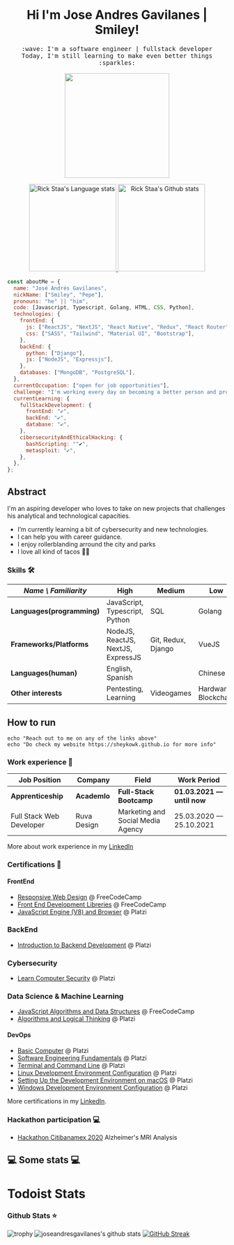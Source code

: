<h1 align="center">
Hi I'm Jose Andres Gavilanes | Smiley!
</h1>
<p align="center">
  <samp>
    :wave: I'm a software engineer | fullstack developer
    <br>Today, I'm still learning to make even better things :sparkles:<br><br>
    <img src="https://i.imgur.com/kdKhgx6.gif" width="240px" align="center">
  </samp>
</p>

<div align="center"> 
<a href="https://github.com/anuraghazra/github-readme-stats#gh-dark-mode-only">
<img height=200 src="https://github-readme-stats-git-master-rstaa-rickstaa.vercel.app//api/top-langs/?username=joseandresgavilanes&layout=compact&langs_count=10&hide_border=1&role=OWNER,COLLABORATOR&theme=dark&bg_color=000000#gh-dark-mode-only" alt="Rick Staa's Language stats" />
</a>
<a href="https://github.com/anuraghazra/github-readme-stats#gh-dark-mode-only">
<img height=200 src="https://github-readme-stats-git-master-rstaa-rickstaa.vercel.app//api?username=joseandresgavilanes&show_icons=true&count_private=true&line_height=28&hide_border=1&include_all_commits=true&card_width=450&role=OWNER,COLLABORATOR&exclude_repo=github-readme-stats&theme=dark&bg_color=000000#gh-dark-mode-only" alt="Rick Staa's Github stats" />
</a>
</div>



```javascript
const aboutMe = {
  name: "José Andrés Gavilanes",
  nickName: ["Smiley", "Pepe"],
  pronouns: "he" || "him",
  code: [Javascript, Typescript, Golang, HTML, CSS, Python],
  technologies: {
    frontEnd: {
      js: ["ReactJS", "NextJS", "React Native", "Redux", "React Router", "Axios"],
      css: ["SASS", "Tailwind", "Material UI", "Bootstrap"],
    },
    backEnd: {
      python: ["Django"],
      js: ["NodeJS", "Expressjs"],
    },
    databases: ["MongoDB", "PostgreSQL"],
  },
  currentOccupation: ["open for job opportunities"],
  challenge: "I'm working every day on becoming a better person and programmer.",
  currentLearning: {
    fullStackDevelopment: {
      frontEnd: "✔",
      backEnd: "✔",
      database: "✔",
    },
    cibersecurityAndEthicalHacking: {
      bashScripting: ""✔",
      metasploit: "✔",
    },
  },
};
```

## Abstract

I'm an aspiring developer who loves to take on new projects that challenges his analytical and technological capacities.


- I’m currently learning a bit of cybersecurity and new technologies.
- I can help you with career guidance.
- I enjoy rollerblanding arround the city and parks
- I love all kind of tacos 🥴🌮
### Skills 🛠️


| _Name \ Familiarity_       | High                         | Medium             | Low                            |
| -------------------------- | ---------------------------- | ------------------ | ------------------------------ |
| **Languages(programming)** | JavaScript, Typescript,  Python             | SQL        | Golang     |
| **Frameworks/Platforms**   | NodeJS, ReactJS, NextJS, ExpressJS| Git, Redux, Django | VueJS |
| **Languages(human)**       | English, Spanish                      |             | Chinese                        |
| **Other interests**        | Pentesting, Learning | Videogames  | Hardware, Blockchain           |



## How to run

```shell
echo "Reach out to me on any of the links above"
echo "Do check my website https://sheykowk.github.io for more info"
```

### Work experience 👔

| Job Position               | Company      | Field                             | Work Period                |
| -------------------------- | ------------ | --------------------------------- | -------------------------- |
| **Apprenticeship**         | **Academlo** | **Full-Stack Bootcamp**           | **01.03.2021 — until now** |
| Full Stack Web Developer   | Ruva Design  | Marketing and Social Media Agency | 25.03.2020 — 25.10.2021    |

More about work experience in my [LinkedIn](https://www.linkedin.com/in/sh3yk0/)


### Certifications 📜

#### FrontEnd

- [Responsive Web Design](https://www.freecodecamp.org/certification/sheykowk/responsive-web-design) @ FreeCodeCamp
- [Front End Development Libreries](https://www.freecodecamp.org/certification/sheykowk/front-end-development-libraries) @ FreeCodeCamp
- [JavaScript Engine (V8) and Browser](https://platzi.com/p/sheyko-kh/curso/1798-course/diploma/detalle/) @ Platzi

### BackEnd

- [Introduction to Backend Development](https://platzi.com/p/sheyko-kh/curso/2508-course/diploma/detalle/) @ Platzi

### Cybersecurity

- [Learn Computer Security](https://platzi.com/p/sheyko-kh/curso/2241-course/diploma/detalle/) @ Platzi

### Data Science & Machine Learning
- [JavaScript Algorithms and Data Structures](https://www.freecodecamp.org/certification/sheykowk/javascript-algorithms-and-data-structures) @ FreeCodeCamp
- [Algorithms and Logical Thinking](https://platzi.com/p/sheyko-kh/curso/2218-pensamiento-logico/diploma/detalle/) @ Platzi


#### DevOps

- [Basic Computer](https://platzi.com/p/sheyko-kh/curso/1741-course/diploma/detalle/) @ Platzi
- [Software Engineering Fundamentals](https://platzi.com/p/sheyko-kh/curso/1098-course/diploma/detalle/) @ Platzi
- [Terminal and Command Line](https://platzi.com/p/sheyko-kh/curso/2292-course/diploma/detalle/) @ Platzi
- [Linux Development Environment Configuration](https://platzi.com/p/sheyko-kh/curso/2383-prework-linux/diploma/detalle/) @ Platzi
- [Setting Up the Development Environment on macOS](https://platzi.com/p/sheyko-kh/curso/2214-prework-macos/diploma/detalle/) @ Platzi
- [Windows Development Environment Configuration](https://platzi.com/p/sheyko-kh/curso/2042-prework-windows/diploma/detalle/) @ Platzi

More certifications in my [LinkedIn](https://www.linkedin.com/in/sh3yk0/).

### Hackathon participation 💻

- [Hackathon Citibanamex 2020](https://raw.githubusercontent.com/joseandresgavilanes/joseandresgavilanes/main/static/certificado.png) Alzheimer's MRI Analysis



<h2>💻 Some stats 💻</h2>

<!-- START_SECTION:waka -->
<!-- END_SECTION:waka -->

<!-- START_SECTION:WAKA -->
<!-- END_SECTION:WAKA -->

# Todoist Stats

<!-- TODO-IST:START -->
<!-- TODO-IST:END -->

### Github Stats ⭐

![trophy](https://github-profile-trophy.vercel.app/?username=joseandresgavilanes)
![joseandresgavilanes's github stats](https://github-readme-stats.vercel.app/api?username=joseandresgavilanes&show_icons=true&title_color=c691e9&icon_color=88dcfe&bg_color=292d3e&text_color=ffffff) [![GitHub Streak](http://github-readme-streak-stats.herokuapp.com?user=joseandresgavilanes&theme=material-palenight&hide_border=true&date_format=j%2Fn%5B%2FY%5D)](https://git.io/streak-stats)
